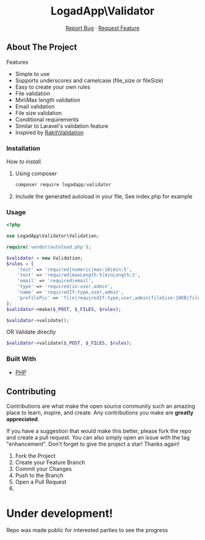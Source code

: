<br />
<div align="center">

  <h1 align="center">LogadApp\Validator</h1>

  <p align="center">
    <a href="https://github.com/logadapp/validator/issues">Report Bug</a>
    ·
    <a href="https://github.com/logadapp/validator/issues">Request Feature</a>
  </p>
</div>

<!-- ABOUT THE PROJECT -->

## About The Project


Features
- Simple to use
- Supports underscores and camelcase (file_size or fileSize)
- Easy to create your own rules
- File validation
- Min\Max length validation
- Email validation
- File size validation
- Conditional requirements
- Similar to Laravel's validation feature
- Inspired by [Rakit\Validation](https://github.com/rakit/validation)

### Installation

_How to install._

1. Using composer
   ```javascript
   composer require logadapp/validator
   ```
3. Include the generated autoload in your file, See index.php for example

### Usage

```php
<?php

use LogadApp\Validator\Validation;

require('vendor/autoload.php');

$validator = new Validation;
$rules = [
    'test' => 'required|numeric|max:10|min:5',
    'text' => 'required|maxLength:5|minLength:3',
    'email' => 'required|email',
    'type' => 'required|in:user,admin',
    'name' => 'requiredIf:type,user,admin',
    'profilePic' => 'file|requiredIf:type,user,admin|fileSize:10KB|fileType:jpg,png,jpeg',
];
$validator->make($_POST, $_FILES, $rules);

$validator->validate();
```

OR Validate directly

```php
$validator->validate($_POST, $_FILES, $rules);
```

### Built With
- [PHP](https://php.net/)

<!-- CONTRIBUTING -->

## Contributing

Contributions are what make the open source community such an amazing place to learn, inspire, and create. Any contributions you make are **greatly appreciated**.

If you have a suggestion that would make this better, please fork the repo and create a pull request. You can also simply open an issue with the tag "enhancement".
Don't forget to give the project a star! Thanks again!

1. Fork the Project
2. Create your Feature Branch
3. Commit your Changes
4. Push to the Branch
5. Open a Pull Request
6.

# Under development!
Repo was made public for interested parties to see the progress
